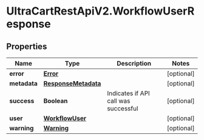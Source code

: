 # UltraCartRestApiV2.WorkflowUserResponse

## Properties
Name | Type | Description | Notes
------------ | ------------- | ------------- | -------------
**error** | [**Error**](Error.md) |  | [optional] 
**metadata** | [**ResponseMetadata**](ResponseMetadata.md) |  | [optional] 
**success** | **Boolean** | Indicates if API call was successful | [optional] 
**user** | [**WorkflowUser**](WorkflowUser.md) |  | [optional] 
**warning** | [**Warning**](Warning.md) |  | [optional] 


